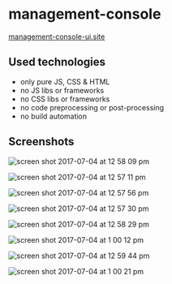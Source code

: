 # management-console
[management-console-ui.site](http://management-console-ui.site)

## Used technologies
* only pure JS, CSS & HTML
* no JS libs or frameworks
* no CSS libs or frameworks
* no code preprocessing or post-processing
* no build automation

## Screenshots

![screen shot 2017-07-04 at 12 58 09 pm](https://user-images.githubusercontent.com/7421323/27825680-00a06056-60b9-11e7-8d52-55086e7d87e0.png)

![screen shot 2017-07-04 at 12 57 11 pm](https://user-images.githubusercontent.com/7421323/27825706-1dfcbdfc-60b9-11e7-97b8-74297959052d.png)

![screen shot 2017-07-04 at 12 57 56 pm](https://user-images.githubusercontent.com/7421323/27825722-2e7fc16a-60b9-11e7-8072-ed503a0589b0.png)

![screen shot 2017-07-04 at 12 57 30 pm](https://user-images.githubusercontent.com/7421323/27825747-48e9e74c-60b9-11e7-852c-ccf7d1888611.png)

![screen shot 2017-07-04 at 12 58 29 pm](https://user-images.githubusercontent.com/7421323/27825762-5b75da92-60b9-11e7-82d9-555d49ff768f.png)

![screen shot 2017-07-04 at 1 00 12 pm](https://user-images.githubusercontent.com/7421323/27825804-74f15f46-60b9-11e7-906d-190baf64dfd6.png)

![screen shot 2017-07-04 at 12 59 44 pm](https://user-images.githubusercontent.com/7421323/27825780-69929b1a-60b9-11e7-974e-e45115aea9a5.png)

![screen shot 2017-07-04 at 1 00 21 pm](https://user-images.githubusercontent.com/7421323/27825820-7ead70f6-60b9-11e7-8722-1cdc95c9dd96.png)
